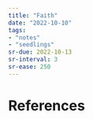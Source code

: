 ```yaml
---
title: "Faith"
date: "2022-10-10"
tags:
- "notes"
- "seedlings"
sr-due: 2022-10-13
sr-interval: 3
sr-ease: 250
---
```





# References